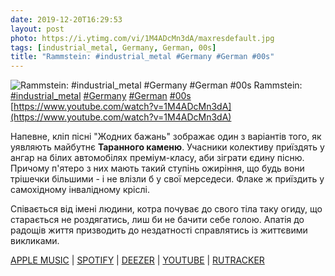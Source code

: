 ```yaml
---
date: 2019-12-20T16:29:53
layout: post
photo: https://i.ytimg.com/vi/1M4ADcMn3dA/maxresdefault.jpg
tags: [industrial_metal, Germany, German, 00s]
title: "Rammstein: #industrial_metal #Germany #German #00s"
---
```

![Rammstein: #industrial_metal #Germany #German #00s](https://i.ytimg.com/vi/1M4ADcMn3dA/maxresdefault.jpg)
Rammstein: [#industrial_metal](/tags/#industrial_metal) [#Germany](/tags/#Germany) [#German](/tags/#German) [#00s](/tags/#00s) [https://www.youtube.com/watch?v=1M4ADcMn3dA](https://www.youtube.com/watch?v=1M4ADcMn3dA)

Напевне, кліп пісні &quot;Жодних бажань&quot; зображає один з варіантів того, як уявляють майбутнє **Таранного каменю**. Учасники колективу приїздять у ангар на білих автомобілях преміум-класу, аби зіграти єдину пісню. Причому п&#39;ятеро з них мають такий ступінь ожиріння, що будь вони трішечки більшими - і не влізли б у свої мерседеси. Флаке ж приїздить у самохідному інвалідному кріслі.

Співається від імені людини, котра почуває до свого тіла таку огиду, що старається не роздягатись, лиш би не бачити себе голою. Апатія до радощів життя призводить до нездатності справлятись із життєвими викликами.

[APPLE MUSIC](https://music.apple.com/ua/album/reise-reise/1440734479?l=ru) \| [SPOTIFY](https://open.spotify.com/album/74ydDCcXTco741y42ceRJ5) \| [DEEZER](https://www.deezer.com/album/86933072?utm_source=deezer&amp;utm_content=album-86933072&amp;utm_term=1601611822_1576836700&amp;utm_medium=web) \| [YOUTUBE](https://www.youtube.com/playlist?list=PLFI4qRuYmesAxvc2UI7zzYrPeWIKBChx0) \| [RUTRACKER](https://rutracker.org/forum/viewtopic.php?t=5732323)